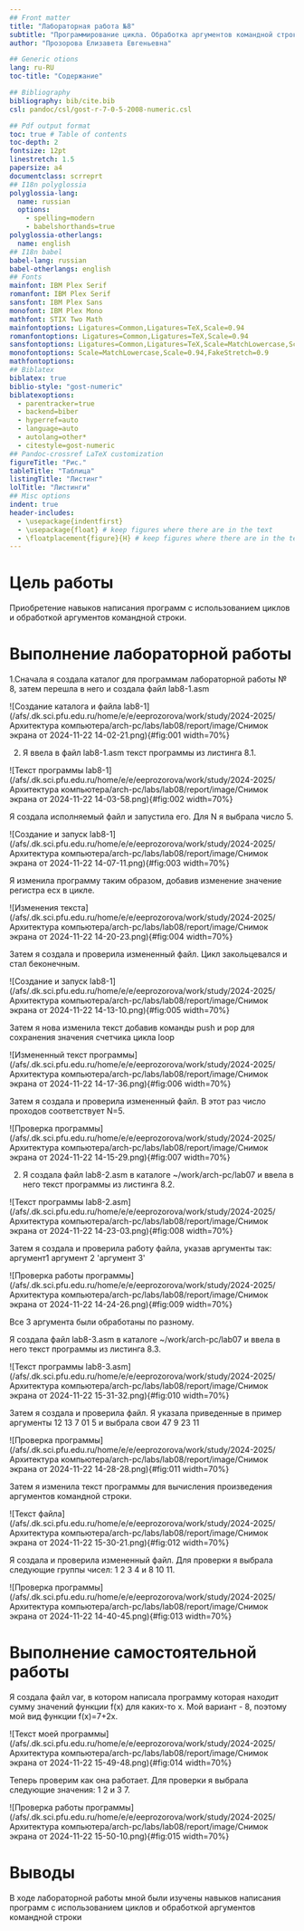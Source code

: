 ```yaml
---
## Front matter
title: "Лабораторная работа №8"
subtitle: "Программирование цикла. Обработка аргументов командной строки."
author: "Прозорова Елизавета Евгеньевна"

## Generic otions
lang: ru-RU
toc-title: "Содержание"

## Bibliography
bibliography: bib/cite.bib
csl: pandoc/csl/gost-r-7-0-5-2008-numeric.csl

## Pdf output format
toc: true # Table of contents
toc-depth: 2
fontsize: 12pt
linestretch: 1.5
papersize: a4
documentclass: scrreprt
## I18n polyglossia
polyglossia-lang:
  name: russian
  options:
	- spelling=modern
	- babelshorthands=true
polyglossia-otherlangs:
  name: english
## I18n babel
babel-lang: russian
babel-otherlangs: english
## Fonts
mainfont: IBM Plex Serif
romanfont: IBM Plex Serif
sansfont: IBM Plex Sans
monofont: IBM Plex Mono
mathfont: STIX Two Math
mainfontoptions: Ligatures=Common,Ligatures=TeX,Scale=0.94
romanfontoptions: Ligatures=Common,Ligatures=TeX,Scale=0.94
sansfontoptions: Ligatures=Common,Ligatures=TeX,Scale=MatchLowercase,Scale=0.94
monofontoptions: Scale=MatchLowercase,Scale=0.94,FakeStretch=0.9
mathfontoptions:
## Biblatex
biblatex: true
biblio-style: "gost-numeric"
biblatexoptions:
  - parentracker=true
  - backend=biber
  - hyperref=auto
  - language=auto
  - autolang=other*
  - citestyle=gost-numeric
## Pandoc-crossref LaTeX customization
figureTitle: "Рис."
tableTitle: "Таблица"
listingTitle: "Листинг"
lolTitle: "Листинги"
## Misc options
indent: true
header-includes:
  - \usepackage{indentfirst}
  - \usepackage{float} # keep figures where there are in the text
  - \floatplacement{figure}{H} # keep figures where there are in the text
---
```


# Цель работы

Приобретение навыков написания программ с использованием циклов и обработкой аргументов командной строки.

# Выполнение лабораторной работы

1.Сначала я создала каталог для программам лабораторной работы № 8, затем перешла в него и
создала файл lab8-1.asm

![Создание каталога и файла lab8-1](/afs/.dk.sci.pfu.edu.ru/home/e/e/eeprozorova/work/study/2024-2025/Архитектура компьютера/arch-pc/labs/lab08/report/image/Снимок экрана от 2024-11-22 14-02-21.png){#fig:001 width=70%}

2. Я ввела в файл lab8-1.asm текст программы из листинга 8.1. 

![Текст программы lab8-1](/afs/.dk.sci.pfu.edu.ru/home/e/e/eeprozorova/work/study/2024-2025/Архитектура компьютера/arch-pc/labs/lab08/report/image/Снимок экрана от 2024-11-22 14-03-58.png){#fig:002 width=70%}

Я создала исполняемый файл и запустила его. Для N я выбрала число 5.

![Создание и запуск lab8-1](/afs/.dk.sci.pfu.edu.ru/home/e/e/eeprozorova/work/study/2024-2025/Архитектура компьютера/arch-pc/labs/lab08/report/image/Снимок экрана от 2024-11-22 14-07-11.png){#fig:003 width=70%}

Я изменила программу таким образом, добавив изменение значение регистра ecx в цикле.

![Изменения текста](/afs/.dk.sci.pfu.edu.ru/home/e/e/eeprozorova/work/study/2024-2025/Архитектура компьютера/arch-pc/labs/lab08/report/image/Снимок экрана от 2024-11-22 14-20-23.png){#fig:004 width=70%}

Затем я создала и проверила измененный файл. Цикл закольцевался и стал беконечным.

![Создание и запуск lab8-1](/afs/.dk.sci.pfu.edu.ru/home/e/e/eeprozorova/work/study/2024-2025/Архитектура компьютера/arch-pc/labs/lab08/report/image/Снимок экрана от 2024-11-22 14-13-10.png){#fig:005 width=70%}

Затем я нова изменила текст добавив команды push и pop для сохранения значения счетчика цикла loop

![Измененный текст программы](/afs/.dk.sci.pfu.edu.ru/home/e/e/eeprozorova/work/study/2024-2025/Архитектура компьютера/arch-pc/labs/lab08/report/image/Снимок экрана от 2024-11-22 14-17-36.png){#fig:006 width=70%}

Затем я создала и проверила измененный файл. В этот раз число проходов соответствует N=5.

![Проверка программы](/afs/.dk.sci.pfu.edu.ru/home/e/e/eeprozorova/work/study/2024-2025/Архитектура компьютера/arch-pc/labs/lab08/report/image/Снимок экрана от 2024-11-22 14-15-29.png){#fig:007 width=70%}

2. Я создала файл lab8-2.asm в каталоге ~/work/arch-pc/lab07 и ввела в него текст программы из листинга 8.2.

![Текст программы lab8-2.asm](/afs/.dk.sci.pfu.edu.ru/home/e/e/eeprozorova/work/study/2024-2025/Архитектура компьютера/arch-pc/labs/lab08/report/image/Снимок экрана от 2024-11-22 14-23-03.png){#fig:008 width=70%}

Затем я создала и проверила работу файла, указав аргументы так: аргумент1 аргумент 2 'аргумент 3'

![Проверка работы программы](/afs/.dk.sci.pfu.edu.ru/home/e/e/eeprozorova/work/study/2024-2025/Архитектура компьютера/arch-pc/labs/lab08/report/image/Снимок экрана от 2024-11-22 14-24-26.png){#fig:009 width=70%}

Все 3 аргумента были обработаны по разному.

Я создала файл lab8-3.asm в каталоге ~/work/arch-pc/lab07 и ввела в него текст программы из листинга 8.3.

![Текст программы lab8-3.asm](/afs/.dk.sci.pfu.edu.ru/home/e/e/eeprozorova/work/study/2024-2025/Архитектура компьютера/arch-pc/labs/lab08/report/image/Снимок экрана от 2024-11-22 15-31-32.png){#fig:010 width=70%}

Затем я создала и проверила файл. Я указала приведенные в пример аргументы 12 13 7 01 5 и выбрала свои 47 9 23 11

![Проверка программы](/afs/.dk.sci.pfu.edu.ru/home/e/e/eeprozorova/work/study/2024-2025/Архитектура компьютера/arch-pc/labs/lab08/report/image/Снимок экрана от 2024-11-22 14-28-28.png){#fig:011 width=70%}

Затем я изменила текст программы для вычисления произведения аргументов командной строки.

![Текст файла](/afs/.dk.sci.pfu.edu.ru/home/e/e/eeprozorova/work/study/2024-2025/Архитектура компьютера/arch-pc/labs/lab08/report/image/Снимок экрана от 2024-11-22 15-30-21.png){#fig:012 width=70%}

Я создала и проверила измененный файл. Для проверки я выбрала следующие группы чисел: 1 2 3 4 и 8 10 11.

![Проверка программы](/afs/.dk.sci.pfu.edu.ru/home/e/e/eeprozorova/work/study/2024-2025/Архитектура компьютера/arch-pc/labs/lab08/report/image/Снимок экрана от 2024-11-22 14-40-45.png){#fig:013 width=70%}

# Выполнение самостоятельной работы

Я создала файл var, в котором написала программу которая находит сумму значений функции f(x) для каких-то x. Мой вариант - 8, поэтому мой вид функции f(x)=7+2x.

![Текст моей программы](/afs/.dk.sci.pfu.edu.ru/home/e/e/eeprozorova/work/study/2024-2025/Архитектура компьютера/arch-pc/labs/lab08/report/image/Снимок экрана от 2024-11-22 15-49-48.png){#fig:014 width=70%}

Теперь проверим как она работает. Для проверки я выбрала следующие значения: 1 2 и 3 7.

![Проверка работы программы](/afs/.dk.sci.pfu.edu.ru/home/e/e/eeprozorova/work/study/2024-2025/Архитектура компьютера/arch-pc/labs/lab08/report/image/Снимок экрана от 2024-11-22 15-50-10.png){#fig:015 width=70%}

# Выводы

В ходе лабораторной работы мной были изучены навыков написания программ с использованием циклов и обработкой аргументов командной строки
